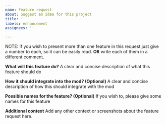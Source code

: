 ```yaml
---
name: Feature request
about: Suggest an idea for this project
title: ''
labels: enhancement
assignees: ''

---
```


NOTE: If you wish to present more than one feature in this request just give a number to each, so it can be easily read. **OR** write each of them in a different comment.

**What will this feature do?**
A clear and concise description of what this feature should do

**How it should integrate into the mod? (Optional)**
A clear and concise description of how this should integrate with the mod

**Possible names for the feature? (Optional)**
If you wish to, please give some names for this feature

**Additional context**
Add any other context or screenshots about the feature request here.
